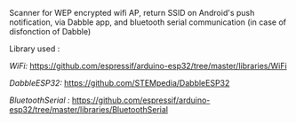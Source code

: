 Scanner for WEP encrypted wifi AP, return SSID on Android's push notification, via Dabble app, and bluetooth serial communication (in case of disfonction of Dabble)


Library used :

_WiFi:_                 https://github.com/espressif/arduino-esp32/tree/master/libraries/WiFi

_DabbleESP32:_          https://github.com/STEMpedia/DabbleESP32

_BluetoothSerial :_     https://github.com/espressif/arduino-esp32/tree/master/libraries/BluetoothSerial

